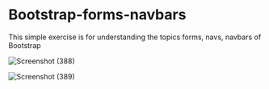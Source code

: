 # Bootstrap-forms-navbars
This simple exercise is for understanding the topics forms, navs, navbars of Bootstrap

![Screenshot (388)](https://user-images.githubusercontent.com/63305945/97401542-0001eb00-1917-11eb-8e9b-66db94c239c8.png)

![Screenshot (389)](https://user-images.githubusercontent.com/63305945/97401551-02fcdb80-1917-11eb-8a36-c7642ab2228a.png)

